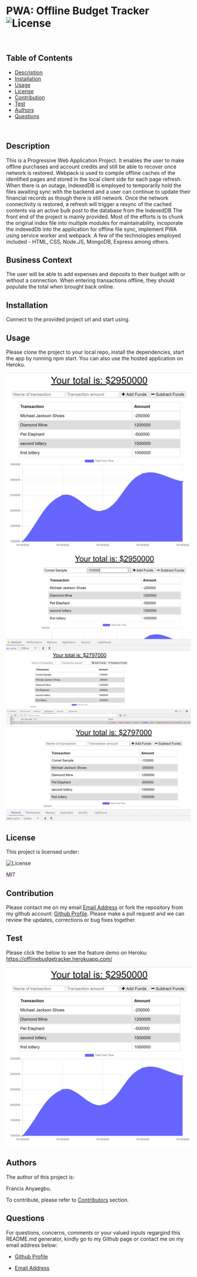 
  # PWA: Offline Budget Tracker  ![License](https://img.shields.io/badge/License-MIT-blue.svg)
  
  <br>
  
  ## Table of Contents
  
  - [Description](#description)
  - [Installation](#installation)
  - [Usage](#usage)
  - [License](#license)
  - [Contribution](#contribution)
  - [Test](#test)
  - [Authors](#authors)
  - [Questions](#questions)
  
  <br>
  
  ## Description  
  
  This is a Progressive Web Application Project. It enables the user to make offline purchases and account credits and still be able to recover once network is restored. Webpack is used to compile offline caches of the identified pages and stored in the local client side for each page refresh. When there is an outage, IndexedDB is employed to temporarily hold the files awaiting sync with the backend and a user can continue to update their financial records as though there is still network. Once the network connectivity is restored, a refresh will trigger a resync of the cached contents via an active bulk post to the database from the IndexedDB The front end of the project is mainly provided. Most of the efforts is to chunk the original index file into multiple modules for maintainability, incoporate the indexedDb into the application for offline file sync, implement PWA using service worker and webpack. A few of the technologies employed included - HTML, CSS, Node.JS, MongoDB, Express among others.
  

## Business Context

The user will be able to add expenses and deposits to their budget with or without a connection. When entering transactions offline, they should populate the total when brought back online.
  
  ## Installation
  
  Connect to the provided project url and start using.
  
  ## Usage
  
Please clone the project to your local repo, install the dependencies, start the app by running npm start. You can also use the hosted application on Heroku. 

 ![Landing Page](./public/assets/Images/pg1.png)
 ![Functionality-1](./public/assets/Images/ofl.png)
 ![Functionality-2](./public/assets/Images/cshed.png)
 ![Functionality-3](./public/assets/Images/nw.png)
  
  ## License
  
  This project is licensed under:
  
   ![License](https://img.shields.io/badge/License-MIT-blue.svg)
  
  MIT
  
  ## Contribution
  
  Please contact me on my email [Email Address](anyaegbufrancis@gmail.com) or fork the repository from my github account: [Github Profile](https://github.com/anyaegbufrancis). Please make a pull request and we can review the updates, corrections or bug fixes together.
  
  ## Test
  
  Please click the below to see the feature demo on Heroku: https://offlinebudgetracker.herokuapp.com/
  
  [![Project Demo on Heroku Feature Demo](./public/assets//Images/pg1.png)](https://offlinebudgetracker.herokuapp.com/)
  
  ## Authors
  
  The author of this project is: 
  
  Francis Anyaegbu. 
  
  To contribute, please refer to [Contributors](#contributors) section.
  
  ## Questions
  
  For questions, concerns, comments or your valued inputs regargind this README.md generator, kindly go to my Github page or contact me on my email address below:
    
  - [Github Profile](https://github.com/anyaegbufrancis)
                    
  - [Email Address](anyaegbufrancis@gmail.com)
